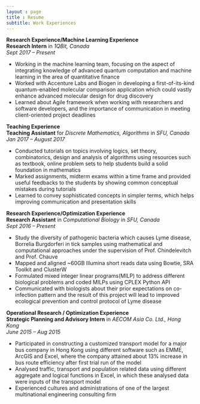 ```yaml
---
layout : page
title : Resume
subtitle: Work Experiences
---
```


**Research Experience/Machine Learning Experience**  
**Research Intern** in _1QBit, Canada_  
_Sept 2017 – Present_  
* Working in the machine learning team, focusing on the aspect of integrating knowledge of advanced quantum
computation and machine learning in the area of quantitative finance
* Worked with Accenture Labs and Biogen in developing a first-of-its-kind quantum-enabled molecular
comparison application which could vastly enhance advanced molecular design for drug discovery
* Learned about Agile framework when working with researchers and software developers, and the importance of
communication in meeting client-oriented project deadlines

**Teaching Experience**  
**Teaching Assistant** for _Discrete Mathematics, Algorithms_ in _SFU, Canada_  
_Jan 2017 – August 2017_   
* Conducted tutorials on topics involving logics, set theory, combinatorics, design and analysis of algorithms using
resources such as textbook, online problem sets to help students build a solid foundation in mathematics
* Marked assignments, midterm exams within a time frame and provided useful feedbacks to the students by
showing common conceptual mistakes during tutorials
* Learned to convey sophisticated concepts in simpler terms, which helps improving communication and
presentation skills  

**Research Experience/Optimization Experience**  
**Research Assistant** in _Computational Biology_ in _SFU, Canada_  
_Sept 2016 – Present_  
* Study the diversity of pathogenic bacteria which causes Lyme disease, Borrelia Burgdorferi in tick samples using
mathematical and computational approaches under the supervision of Prof. Chindelevitch and Prof. Chauve
* Mapped and aligned ~60GB Illumina short reads data using Bowtie, SRA Toolkit and ClusterW
* Formulated mixed integer linear programs(MILP) to address different biological problems and coded MILPs
using CPLEX Python API
* Communicated with biologists about their prior expectations on co-infection pattern and the result of this project
will lead to improved ecological prevention and control protocol of Lyme disease

**Operational Research / Optimization Experience**  
**Strategic Planning and Advisory Intern** in _AECOM Asia Co. Ltd., Hong Kong_  
_June 2015 – Aug 2015_
* Participated in constructing a customized transport model for a major bus company in Hong Kong using different
software such as EMME, ArcGIS and Excel, where the company attained about 13% increase in bus route
efficiency after first trial run of the model
* Analysed traffic, transport and population related data using different aggregate and logical functions in Excel, in
which these analysed data were inputs of the transport model
* Experienced cultures and administrations of one of the largest multinational engineering consulting firm
